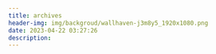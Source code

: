 ```yaml
---
title: archives
header-img: img/backgroud/wallhaven-j3m8y5_1920x1080.png
date: 2023-04-22 03:27:26
description:
---
```

